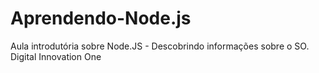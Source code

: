 # Aprendendo-Node.js
Aula introdutória sobre Node.JS - Descobrindo informações sobre o SO. Digital Innovation One
